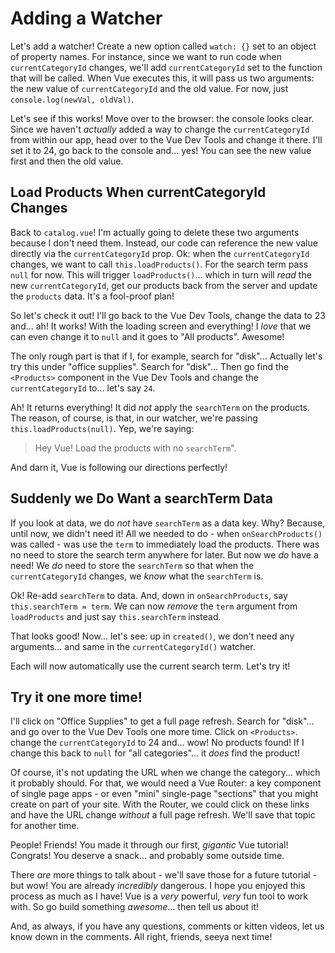 # Adding a Watcher

Let's add a watcher! Create a new option called `watch: {}` set to an object
of property names. For instance, since we want to run code when
`currentCategoryId` changes, we'll add `currentCategoryId` set to the function
that will be called. When Vue executes this, it will pass us two arguments: the
new value of `currentCategoryId` and the old value. For now, just
`console.log(newVal, oldVal)`.

Let's see if this works! Move over to the browser: the console looks clear.
Since we haven't *actually* added a way to change the `currentCategoryId` from
within our app, head over to the Vue Dev Tools and change it there.
I'll set it to 24, go back to the console and... yes! You can
see the new value first and then the old value.

## Load Products When currentCategoryId Changes

Back to `catalog.vue`! I'm actually going to delete these two arguments because
I don't need them. Instead, our code can reference the new value directly via the
`currentCategoryId` prop. Ok: when the `currentCategoryId` changes, we want to
call `this.loadProducts()`. For the search term pass `null` for now.
This will trigger `loadProducts()`... which in turn will *read* the new
`currentCategoryId`, get our products back from the server and update the
`products` data. It's a fool-proof plan!

So let's check it out! I'll go back to the Vue Dev Tools, change the data to
23 and... ah! It works! With the loading screen and everything! I *love*
that we can even change it to `null` and it goes to "All products". Awesome!

The only rough part is that if I, for example, search for "disk"...
Actually let's try this under "office supplies". Search for "disk"...
Then go find the `<Products>` component in the Vue Dev Tools and change the
`currentCategoryId` to... let's say `24`.

Ah! It returns everything! It did *not* apply the `searchTerm` on the products.
The reason, of course, is that, in our watcher, we're passing
`this.loadProducts(null)`. Yep, we're saying:

> Hey Vue! Load the products with no `searchTerm`".

And darn it, Vue is following our directions perfectly!

## Suddenly we Do Want a searchTerm Data

If you look at data, we do *not* have `searchTerm` as a data key. Why? Because,
until now, we didn't need it! All we needed to do - when `onSearchProducts()`
was called - was use the `term` to immediately load the products. There was
no need to store the search term anywhere for later. But now we *do* have a need!
We *do* need to store the `searchTerm` so that when the `currentCategoryId` changes,
we *know* what the `searchTerm` is.

Ok! Re-add `searchTerm` to data. And, down in `onSearchProducts`, say
`this.searchTerm = term`. We can now *remove* the `term` argument from `loadProducts`
and just say `this.searchTerm` instead.

That looks good! Now... let's see: up in `created()`, we don't need any arguments...
and same in the `currentCategoryId()` watcher.

Each will now automatically use the current search term. Let's try it!

## Try it one more time!

I'll click on "Office Supplies" to get a full page refresh. Search for
"disk"... and go over to the Vue Dev Tools one more time. Click on `<Products>`.
change the `currentCategoryId` to 24 and... wow! No products found! If I change
this back to `null` for "all categories"... it *does* find the product!

Of course, it's not updating the URL when we change the category...
which it probably should. For that, we would need a Vue Router: a key component
of single page apps - or even "mini" single-page "sections" that you might create
on part of your site. With the Router, we could click on these links and have the
URL change *without* a full page refresh. We'll save that topic for another time.

People! Friends! You made it through our first, *gigantic* Vue tutorial! Congrats!
You deserve a snack... and probably some outside time.

There *are* more things to talk about - we'll save those for a future tutorial -
but wow! You are already *incredibly* dangerous. I hope you enjoyed this process as
much as I have! Vue is a *very* powerful, *very* fun tool to work with. So go build
something *awesome*... then tell us about it!

And, as always, if you have any questions, comments or kitten videos, let us know
down in the comments. All right, friends, seeya next time!
